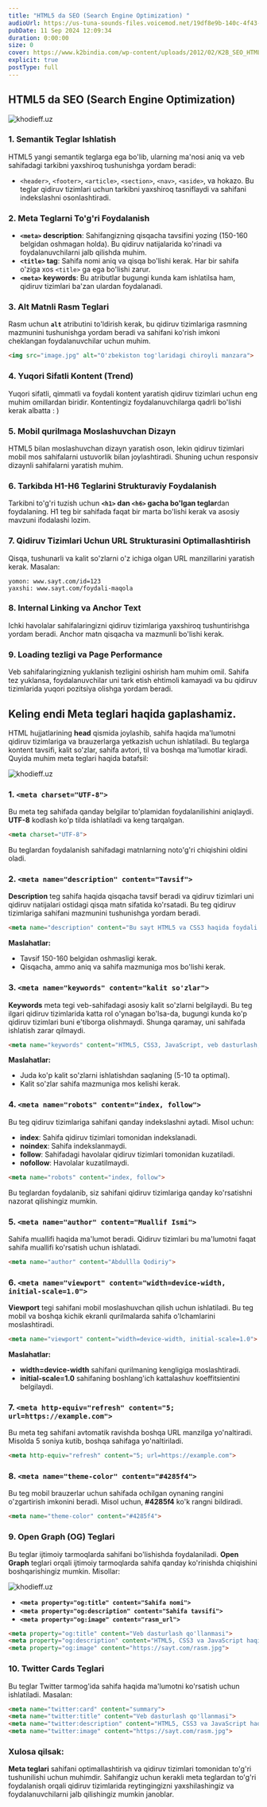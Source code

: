 ```yaml
---
title: "HTML5 da SEO (Search Engine Optimization) "
audioUrl: https://us-tuna-sounds-files.voicemod.net/19df8e9b-140c-4f43-8c0e-09c162821765-1658350707858.mp3
pubDate: 11 Sep 2024 12:09:34
duration: 0:00:00
size: 0
cover: https://www.k2bindia.com/wp-content/uploads/2012/02/K2B_SEO_HTML5.png
explicit: true
postType: full
---
```

## HTML5 da SEO (Search Engine Optimization)

![khodieff.uz](https://i.ytimg.com/vi/ORazAn-Iigg/hq720.jpg?sqp=-oaymwEhCK4FEIIDSFryq4qpAxMIARUAAAAAGAElAADIQj0AgKJD&rs=AOn4CLAWUlG-liaTPB3-zN-wwmgBiEyj5g "khodieff.uz")

### 1. **Semantik Teglar Ishlatish**

HTML5 yangi semantik teglarga ega bo'lib, ularning ma'nosi aniq va veb sahifadagi tarkibni yaxshiroq tushunishga yordam beradi:

* `<header>`, `<footer>`, `<article>`, `<section>`, `<nav>`, `<aside>`, va hokazo. Bu teglar qidiruv tizimlari uchun tarkibni yaxshiroq tasniflaydi va sahifani indekslashni osonlashtiradi.

### 2. **Meta Teglarni To'g'ri Foydalanish**

* **`<meta>` description**: Sahifangizning qisqacha tavsifini yozing (150-160 belgidan oshmagan holda). Bu qidiruv natijalarida ko'rinadi va foydalanuvchilarni jalb qilishda muhim.
* **`<title>` tag**: Sahifa nomi aniq va qisqa bo'lishi kerak. Har bir sahifa o'ziga xos `<title>` ga ega bo'lishi zarur.
* **`<meta>` keywords**: Bu atributlar bugungi kunda kam ishlatilsa ham, qidiruv tizimlari ba'zan ulardan foydalanadi.

### 3. **Alt Matnli Rasm Teglari**

Rasm uchun **`alt`** atributini to'ldirish kerak, bu qidiruv tizimlariga rasmning mazmunini tushunishga yordam beradi va sahifani ko'rish imkoni cheklangan foydalanuvchilar uchun muhim.

```html
<img src="image.jpg" alt="O'zbekiston tog'laridagi chiroyli manzara">
```

### 4. **Yuqori Sifatli Kontent (Trend)**

Yuqori sifatli, qimmatli va foydali kontent yaratish qidiruv tizimlari uchun eng muhim omillardan biridir. Kontentingiz foydalanuvchilarga qadrli bo'lishi kerak albatta : ) 

### 5. **Mobil qurilmaga Moslashuvchan Dizayn**

HTML5 bilan moslashuvchan dizayn yaratish oson, lekin qidiruv tizimlari mobil mos sahifalarni ustuvorlik bilan joylashtiradi. Shuning uchun responsiv dizaynli sahifalarni yaratish muhim.

### 6. **Tarkibda H1-H6 Teglarini Strukturaviy Foydalanish**

Tarkibni to'g'ri tuzish uchun **`<h1>` dan `<h6>` gacha bo'lgan teglar**dan foydalaning. H1 teg bir sahifada faqat bir marta bo'lishi kerak va asosiy mavzuni ifodalashi lozim.

### 7. **Qidiruv Tizimlari Uchun URL Strukturasini Optimallashtirish**

Qisqa, tushunarli va kalit so'zlarni o'z ichiga olgan URL manzillarini yaratish kerak. Masalan:

```plaintext
yomon: www.sayt.com/id=123
yaxshi: www.sayt.com/foydali-maqola
```

### 8. **Internal Linking va Anchor Text**

Ichki havolalar sahifalaringizni qidiruv tizimlariga yaxshiroq tushuntirishga yordam beradi. Anchor matn qisqacha va mazmunli bo'lishi kerak.

### 9. **Loading tezligi va Page Performance**

Veb sahifalaringizning yuklanish tezligini oshirish ham muhim omil. Sahifa tez yuklansa, foydalanuvchilar uni tark etish ehtimoli kamayadi va bu qidiruv tizimlarida yuqori pozitsiya olishga yordam beradi.

## **Keling endi Meta teglari haqida gaplashamiz.**

 HTML hujjatlarining **head** qismida joylashib, sahifa haqida ma'lumotni qidiruv tizimlariga va brauzerlarga yetkazish uchun ishlatiladi. Bu teglarga kontent tavsifi, kalit so'zlar, sahifa avtori, til va boshqa ma'lumotlar kiradi. Quyida muhim meta teglari haqida batafsil:

![khodieff.uz](https://media.licdn.com/dms/image/D5612AQHjYdLNsSdpGg/article-cover_image-shrink_720_1280/0/1682553389460?e=2147483647&v=beta&t=9eNSjfjHPyQ9VzemZAbN7InQhWx6r23zxNviEfVpoak "khodieff.uz")

### 1. **`<meta charset="UTF-8">`**

Bu meta teg sahifada qanday belgilar to'plamidan foydalanilishini aniqlaydi. **UTF-8** kodlash ko'p tilda ishlatiladi va keng tarqalgan.

```html
<meta charset="UTF-8">
```

Bu teglardan foydalanish sahifadagi matnlarning noto'g'ri chiqishini oldini oladi.

### 2. **`<meta name="description" content="Tavsif">`**

**Description** teg sahifa haqida qisqacha tavsif beradi va qidiruv tizimlari uni qidiruv natijalari ostidagi qisqa matn sifatida ko'rsatadi. Bu teg qidiruv tizimlariga sahifani mazmunini tushunishga yordam beradi.

```html
<meta name="description" content="Bu sayt HTML5 va CSS3 haqida foydali qo'llanma va maslahatlar beradi.">
```

**Maslahatlar:**

* Tavsif 150-160 belgidan oshmasligi kerak.
* Qisqacha, ammo aniq va sahifa mazmuniga mos bo'lishi kerak.

### 3. **`<meta name="keywords" content="kalit so'zlar">`**

**Keywords** meta tegi veb-sahifadagi asosiy kalit so'zlarni belgilaydi. Bu teg ilgari qidiruv tizimlarida katta rol o'ynagan bo'lsa-da, bugungi kunda ko'p qidiruv tizimlari buni e'tiborga olishmaydi. Shunga qaramay, uni sahifada ishlatish zarar qilmaydi.

```html
<meta name="keywords" content="HTML5, CSS3, JavaScript, veb dasturlash, qo'llanma">
```

**Maslahatlar:**

* Juda ko'p kalit so'zlarni ishlatishdan saqlaning (5-10 ta optimal).
* Kalit so'zlar sahifa mazmuniga mos kelishi kerak.

### 4. **`<meta name="robots" content="index, follow">`**

Bu teg qidiruv tizimlariga sahifani qanday indekslashni aytadi. Misol uchun:

* **index**: Sahifa qidiruv tizimlari tomonidan indekslanadi.
* **noindex**: Sahifa indekslanmaydi.
* **follow**: Sahifadagi havolalar qidiruv tizimlari tomonidan kuzatiladi.
* **nofollow**: Havolalar kuzatilmaydi.

```html
<meta name="robots" content="index, follow">
```

Bu teglardan foydalanib, siz sahifani qidiruv tizimlariga qanday ko'rsatishni nazorat qilishingiz mumkin.

### 5. **`<meta name="author" content="Muallif Ismi">`**

Sahifa muallifi haqida ma'lumot beradi. Qidiruv tizimlari bu ma'lumotni faqat sahifa muallifi ko'rsatish uchun ishlatadi.

```html
<meta name="author" content="Abdullla Qodiriy">
```

### 6. **`<meta name="viewport" content="width=device-width, initial-scale=1.0">`**

**Viewport** tegi sahifani mobil moslashuvchan qilish uchun ishlatiladi. Bu teg mobil va boshqa kichik ekranli qurilmalarda sahifa o'lchamlarini moslashtiradi.

```html
<meta name="viewport" content="width=device-width, initial-scale=1.0">
```

**Maslahatlar:**

* **width=device-width** sahifani qurilmaning kengligiga moslashtiradi.
* **initial-scale=1.0** sahifaning boshlang'ich kattalashuv koeffitsientini belgilaydi.

### 7. **`<meta http-equiv="refresh" content="5; url=https://example.com">`**

Bu meta teg sahifani avtomatik ravishda boshqa URL manzilga yo'naltiradi. Misolda 5 soniya kutib, boshqa sahifaga yo'naltiriladi.

```html
<meta http-equiv="refresh" content="5; url=https://example.com">
```

### 8. **`<meta name="theme-color" content="#4285f4">`**

Bu teg mobil brauzerlar uchun sahifada ochilgan oynaning rangini o'zgartirish imkonini beradi. Misol uchun, **\#4285f4** ko'k rangni bildiradi.

```html
<meta name="theme-color" content="#4285f4">
```

### 9. **Open Graph (OG) Teglari**

Bu teglar ijtimoiy tarmoqlarda sahifani bo'lishishda foydalaniladi. **Open Graph** teglari orqali ijtimoiy tarmoqlarda sahifa qanday ko'rinishda chiqishini boshqarishingiz mumkin. Misollar:

![khodieff.uz](https://programmingpercy.tech/_app/immutable/assets/img4-7a1be29e.webp "khodieff.uz")

* **`<meta property="og:title" content="Sahifa nomi">`**
* **`<meta property="og:description" content="Sahifa tavsifi">`**
* **`<meta property="og:image" content="rasm_url">`**

```html
<meta property="og:title" content="Veb dasturlash qo'llanmasi">
<meta property="og:description" content="HTML5, CSS3 va JavaScript haqida bilishingiz kerak bo'lgan hamma narsalar.">
<meta property="og:image" content="https://sayt.com/rasm.jpg">
```

### 10. **Twitter Cards Teglari**

Bu teglar Twitter tarmog'ida sahifa haqida ma'lumotni ko'rsatish uchun ishlatiladi. Masalan:

```html
<meta name="twitter:card" content="summary">
<meta name="twitter:title" content="Veb dasturlash qo'llanmasi">
<meta name="twitter:description" content="HTML5, CSS3 va JavaScript haqida qo'llanma.">
<meta name="twitter:image" content="https://sayt.com/rasm.jpg">
```

### Xulosa qilsak:

**Meta teglari** sahifani optimallashtirish va qidiruv tizimlari tomonidan to'g'ri tushunilishi uchun muhimdir. Sahifangiz uchun kerakli meta teglardan to'g'ri foydalanish orqali qidiruv tizimlarida reytingingizni yaxshilashingiz va foydalanuvchilarni jalb qilishingiz mumkin janoblar.